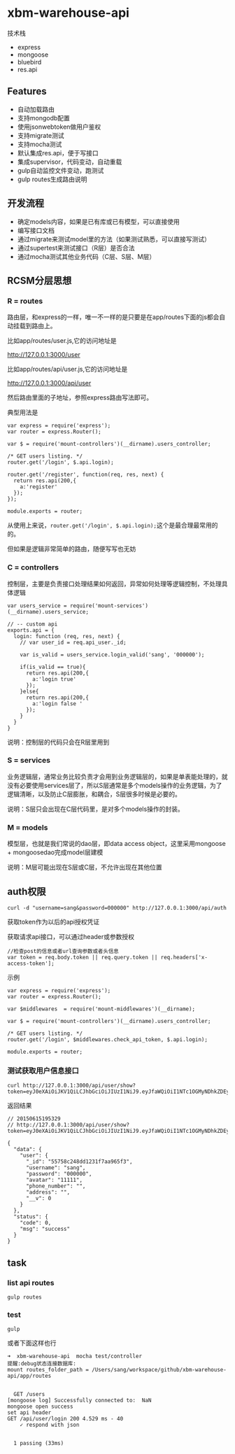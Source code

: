 # xbm-warehouse-api

技术栈

- express
- mongoose
- bluebird
- res.api

## Features

- 自动加载路由
- 支持mongodb配置
- 使用jsonwebtoken做用户鉴权
- 支持migrate测试
- 支持mocha测试
- 默认集成res.api，便于写接口
- 集成supervisor，代码变动，自动重载
- gulp自动监控文件变动，跑测试
- gulp routes生成路由说明

## 开发流程

- 确定models内容，如果是已有库或已有模型，可以直接使用
- 编写接口文档
- 通过migrate来测试model里的方法（如果测试熟悉，可以直接写测试）
- 通过supertest来测试接口（R层）是否合法
- 通过mocha测试其他业务代码（C层、S层、M层）

## RCSM分层思想

### R = routes

路由层，和express的一样，唯一不一样的是只要是在app/routes下面的js都会自动挂载到路由上。

比如app/routes/user.js,它的访问地址是

http://127.0.0.1:3000/user

比如app/routes/api/user.js,它的访问地址是

http://127.0.0.1:3000/api/user

然后路由里面的子地址，参照express路由写法即可。

典型用法是

```
var express = require('express');
var router = express.Router();

var $ = require('mount-controllers')(__dirname).users_controller;

/* GET users listing. */
router.get('/login', $.api.login);

router.get('/register', function(req, res, next) {
  return res.api(200,{
  	a:'register'
  });
});

module.exports = router;
```

从使用上来说，`router.get('/login', $.api.login);`这个是最合理最常用的的。

但如果是逻辑非常简单的路由，随便写写也无妨

### C = controllers

控制层，主要是负责接口处理结果如何返回，异常如何处理等逻辑控制，不处理具体逻辑

```
var users_service = require('mount-services')(__dirname).users_service;

// -- custom api
exports.api = {
  login: function (req, res, next) {
    // var user_id = req.api_user._id;
    
    var is_valid = users_service.login_valid('sang', '000000');
    
    if(is_valid == true){
      return res.api(200,{
      	a:'login true'
      });
    }else{
      return res.api(200,{
      	a:'login false '
      });
    }
  }
}
```

说明：控制层的代码只会在R层里用到

### S = services

业务逻辑层，通常业务比较负责才会用到业务逻辑层的，如果是单表能处理的，就没有必要使用services层了，所以S层通常是多个models操作的业务逻辑，为了逻辑清晰，以及防止C层膨胀，和耦合，S层很多时候是必要的。

说明：S层只会出现在C层代码里，是对多个models操作的封装。

### M = models

模型层，也就是我们常说的dao层，即data access object，这里采用mongoose + mongoosedao完成model层建模

说明：M层可能出现在S层或C层，不允许出现在其他位置


## auth权限

    curl -d "username=sang&password=000000" http://127.0.0.1:3000/api/auth

获取token作为以后的api授权凭证

获取请求api接口，可以通过header或参数授权

    //检查post的信息或者url查询参数或者头信息
    var token = req.body.token || req.query.token || req.headers['x-access-token'];


示例

```
var express = require('express');
var router = express.Router();

var $middlewares  = require('mount-middlewares')(__dirname);

var $ = require('mount-controllers')(__dirname).users_controller;

/* GET users listing. */
router.get('/login', $middlewares.check_api_token, $.api.login);

module.exports = router;
```

### 测试获取用户信息接口

    curl http://127.0.0.1:3000/api/user/show?token=eyJ0eXAiOiJKV1QiLCJhbGciOiJIUzI1NiJ9.eyJfaWQiOiI1NTc1OGMyNDhkZDEyMzFmN2FhOTY1ZjMiLCJ1c2VybmFtZSI6InNhbmciLCJwYXNzd29yZCI6IjAwMDAwMCIsImF2YXRhciI6IjExMTExIiwicGhvbmVfbnVtYmVyIjoiIiwiYWRkcmVzcyI6IiIsIl9fdiI6MH0.sqxnKY1ay0NbuRtqzFmDQRH49fFnc_R86GdMsrie6F4

返回结果

```
// 20150615195329
// http://127.0.0.1:3000/api/user/show?token=eyJ0eXAiOiJKV1QiLCJhbGciOiJIUzI1NiJ9.eyJfaWQiOiI1NTc1OGMyNDhkZDEyMzFmN2FhOTY1ZjMiLCJ1c2VybmFtZSI6InNhbmciLCJwYXNzd29yZCI6IjAwMDAwMCIsImF2YXRhciI6IjExMTExIiwicGhvbmVfbnVtYmVyIjoiIiwiYWRkcmVzcyI6IiIsIl9fdiI6MH0.sqxnKY1ay0NbuRtqzFmDQRH49fFnc_R86GdMsrie6F4

{
  "data": {
    "user": {
      "_id": "55758c248dd1231f7aa965f3",
      "username": "sang",
      "password": "000000",
      "avatar": "11111",
      "phone_number": "",
      "address": "",
      "__v": 0
    }
  },
  "status": {
    "code": 0,
    "msg": "success"
  }
}
```


## task


### list api routes

    gulp routes
    
### test

    gulp
    
或者下面这样也行

    ➜  xbm-warehouse-api  mocha test/controller
    提醒:debug状态连接数据库:
    mount routes_folder_path = /Users/sang/workspace/github/xbm-warehouse-api/app/routes


      GET /users
    [mongoose log] Successfully connected to:  NaN
    mongoose open success
    set api header
    GET /api/user/login 200 4.529 ms - 40
        ✓ respond with json


      1 passing (33ms)
